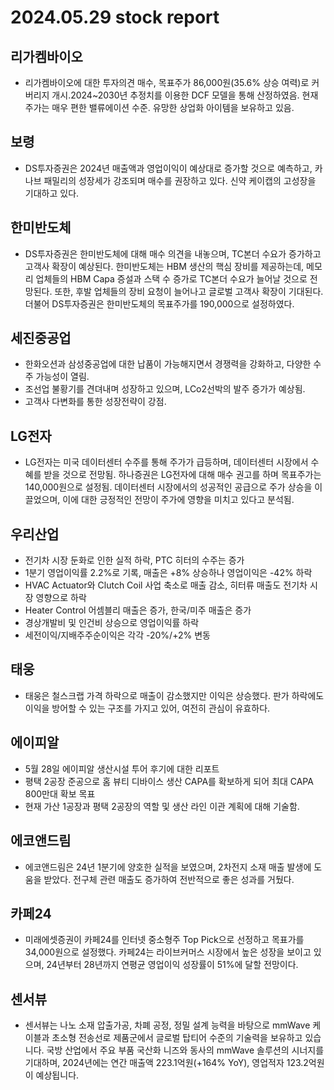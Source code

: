 # 2024.05.29 stock report
## 리가켐바이오
- 리가켐바이오에 대한 투자의견 매수, 목표주가 86,000원(35.6% 상승 여력)로 커버리지 개시.2024~2030년 추정치를 이용한 DCF 모델을 통해 산정하였음. 현재주가는 매우 편한 밸류에이션 수준. 유망한 상업화 아이템을 보유하고 있음.
## 보령
- DS투자증권은 2024년 매출액과 영업이익이 예상대로 증가할 것으로 예측하고, 카나브 패밀리의 성장세가 강조되며 매수를 권장하고 있다. 신약 케이캡의 고성장을 기대하고 있다.
## 한미반도체
- DS투자증권은 한미반도체에 대해 매수 의견을 내놓으며, TC본더 수요가 증가하고 고객사 확장이 예상된다. 한미반도체는 HBM 생산의 핵심 장비를 제공하는데, 메모리 업체들의 HBM Capa 증설과 스택 수 증가로 TC본더 수요가 늘어날 것으로 전망된다. 또한, 후발 업체들의 장비 요청이 늘어나고 글로벌 고객사 확장이 기대된다. 더불어 DS투자증권은 한미반도체의 목표주가를 190,000으로 설정하였다.
## 세진중공업
- 한화오션과 삼성중공업에 대한 납품이 가능해지면서 경쟁력을 강화하고, 다양한 수주 가능성이 열림.
- 조선업 불황기를 견뎌내며 성장하고 있으며, LCo2선박의 발주 증가가 예상됨.
- 고객사 다변화를 통한 성장전략이 강점.
## LG전자
- LG전자는 미국 데이터센터 수주를 통해 주가가 급등하며, 데이터센터 시장에서 수혜를 받을 것으로 전망됨. 하나증권은 LG전자에 대해 매수 권고를 하며 목표주가는 140,000원으로 설정됨. 데이터센터 시장에서의 성공적인 공급으로 주가 상승을 이끌었으며, 이에 대한 긍정적인 전망이 주가에 영향을 미치고 있다고 분석됨.
## 우리산업
- 전기차 시장 둔화로 인한 실적 하락, PTC 히터의 수주는 증가
- 1분기 영업이익률 2.2%로 기록, 매출은 +8% 상승하나 영업이익은 -42% 하락
- HVAC Actuator와 Clutch Coil 사업 축소로 매출 감소, 히터류 매출도 전기차 시장 영향으로 하락
- Heater Control 어셈블리 매출은 증가, 한국/미주 매출은 증가
- 경상개발비 및 인건비 상승으로 영업이익률 하락
- 세전이익/지배주주순이익은 각각 -20%/+2% 변동
## 태웅
- 태웅은 철스크랩 가격 하락으로 매출이 감소했지만 이익은 상승했다. 판가 하락에도 이익을 방어할 수 있는 구조를 가지고 있어, 여전히 관심이 유효하다.
## 에이피알
- 5월 28일 에이피알 생산시설 투어 후기에 대한 리포트
- 평택 2공장 준공으로 홈 뷰티 디바이스 생산 CAPA를 확보하게 되어 최대 CAPA 800만대 확보 목표
- 현재 가산 1공장과 평택 2공장의 역할 및 생산 라인 이관 계획에 대해 기술함.
## 에코앤드림
- 에코앤드림은 24년 1분기에 양호한 실적을 보였으며, 2차전지 소재 매출 발생에 도움을 받았다. 전구체 관련 매출도 증가하여 전반적으로 좋은 성과를 거뒀다.
## 카페24
- 미래에셋증권이 카페24를 인터넷 중소형주 Top Pick으로 선정하고 목표가를 34,000원으로 설정했다. 카페24는 라이브커머스 시장에서 높은 성장을 보이고 있으며, 24년부터 28년까지 연평균 영업이익 성장률이 51%에 달할 전망이다.
## 센서뷰
- 센서뷰는 나노 소재 압출가공, 차폐 공정, 정밀 설계 능력을 바탕으로 mmWave 케이블과 초소형 전송선로 제품군에서 글로벌 탑티어 수준의 기술력을 보유하고 있습니다. 국방 산업에서 주요 부품 국산화 니즈와 동사의 mmWave 솔루션의 시너지를 기대하며, 2024년에는 연간 매출액 223.1억원(+164% YoY), 영업적자 123.2억원이 예상됩니다.